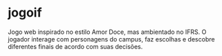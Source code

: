 # jogoif
Jogo web inspirado no estilo Amor Doce, mas ambientado no IFRS. O jogador interage com personagens do campus, faz escolhas e descobre diferentes finais de acordo com suas decisões.
